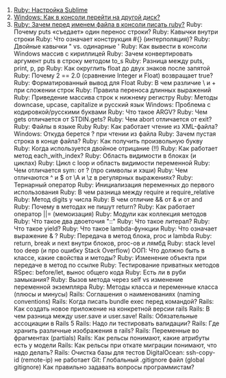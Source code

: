 1. [Ruby: Настройка Sublime](ruby-nastroyka-sublime.md)
2. [Windows: Как в консоли перейти на другой диск?](windows-kak-v-konsoli-pereyti-na-drugoy-disk.md)
3. [Ruby: Зачем перед именем файла в консоли писать ruby?](ruby-zachem-pered-imenem-fayla-v-konsoli-pisat-ruby.md)
Ruby: Почему puts «съедает» один перенос строки?
Ruby: Кавычки внутри строки
Ruby: Что означает конструкция #{} (интерполяция)?
Ruby: Двойные кавычки " vs. одинарные '
Ruby: Как вывести в консоли Windows массив с кириллицей
Ruby: Зачем конвертировать аргумент puts в строку методом to_s
Ruby: Разница между puts, print, p, pp
Ruby: Как округлить float до двух знаков после запятой
Ruby: Почему 2 == 2.0 (сравнение Integer и Float) возвращает true?
Ruby: Форматированный вывод для Float
Ruby: В чем различие \ и + при сложении строк
Ruby: Правила переноса длинных выражений
Ruby: Приведение массива строк к нижнему регистру
Ruby: Методы downcase, upcase, capitalize и русский язык
Windows: Проблема с кодировкой/русскими буквами
Ruby: Что такое ARGV?
Ruby: Чем gets отличается от STDIN.gets?
Ruby: Чем abort отличается от exit?
Ruby: Файлы в языке Ruby
Ruby: Как работает чтение из XML-файла?
Windows: Откуда берется ? при чтении из файла
Ruby: Зачем пустая строка в конце файла?
Ruby: Как получить произвольную букву
Ruby: Когда используется двойное отрицание (!!)
Ruby: Как работает метод each_with_index?
Ruby: Область видимости в блоках (и циклах)
Ruby: Цикл с loop и область видимости переменной
Ruby: Чем отличается sym: от
? (про символы и хэши)
Ruby: Чем отличаются ^ и $ от \A и \z в регулярных выражениях?
Ruby: Тернарный оператор
Ruby: Инициализация переменных до первого использования
Ruby: В чем разница между require и require_relative
Ruby: Метод digits у числа
Ruby: В чем отличие && от & и от and
Ruby: Почему в методах не пишут return?
Ruby: Как работает оператор ||= (мемоизация)
Ruby: Модули как коллекция методов
Ruby: Что такое два двоеточия "::"
Ruby: Что такое литерал?
Ruby: Что такое yield?
Ruby: Что такое lambda-функции
Ruby: Что означает выражение &
?
Ruby: Передача в метод блока, proc и lambda
Ruby: return, break и next внутри блоков, proc-ов и лямбд
Ruby: stack level too deep (и про ошибку Stack Overflow)
ООП: Что должно быть в классе, какие свойства и методы?
Ruby: Изменение объекта при передаче в метод по ссылке
Ruby: Тестирование приватных методов
RSpec: before/let, вынос общего кода
Ruby: Есть ли в руби замыкания?
Ruby: Вызов метода через self vs изменение переменной экземпляра
Ruby: Методы класса и переменные класса (плюсы и минусы)
Rails: Соглашения о наименованиях (naming conventions)
Rails: Когда писать bundle exec перед командой?
Rails: Как создать новое приложение на конкретной версии rails
Rails: В чем разница между user.save и user.save!
Rails: Обязательные ассоциации в Rails 5
Rails: Надо ли тестировать валидации?
Rails: Где хранить различные изображения в rails?
Rails: Переменные во фрагментах (partials)
Rails: Как рельсы понимают, какие атрибуты есть у модели
Rails: Как рельсы при откате миграции понимают, что надо делать?
Rails: Очистка базы для тестов
DigitalOcean: ssh-copy-id (remote-ip) не работает
Git: Глобальный .gitignore файл (global gitignore)
Как правильно задавать вопросы программистам?
